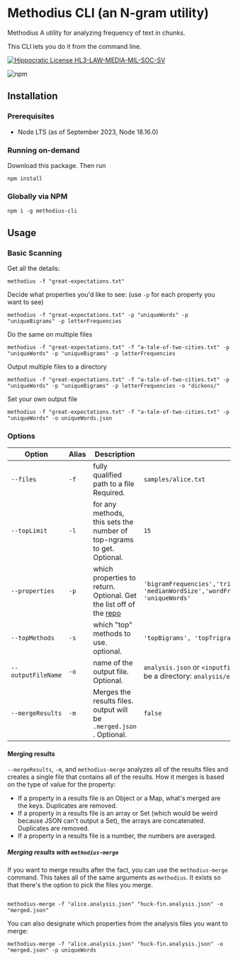 # Methodius CLI (an N-gram utility)

Methodius A utility for analyzing frequency of text in chunks.

This CLI lets you do it from the command line.

[![Hippocratic License HL3-LAW-MEDIA-MIL-SOC-SV](https://img.shields.io/static/v1?label=Hippocratic%20License&message=HL3-LAW-MEDIA-MIL-SOC-SV&labelColor=5e2751&color=bc8c3d)](https://firstdonoharm.dev/version/3/0/law-media-mil-soc-sv.html)

![npm](https://img.shields.io/npm/dm/methodius-cli)

## Installation

### Prerequisites

- Node LTS (as of September 2023, Node 18.16.0)


### Running on-demand

Download this package. Then run

```shell
npm install
```

### Globally via NPM

```shell
npm i -g methodius-cli
```

## Usage

### Basic Scanning

Get all the details:

```shell
methodius -f "great-expectations.txt"
```

Decide what properties you'd like to see:
(use `-p` for each property you want to see)

```shell
methodius -f "great-expectations.txt" -p "uniqueWords" -p "uniqueBigrams" -p letterFrequencies
```

Do the same on multiple files

```shell
methodius -f "great-expectations.txt" -f "a-tale-of-two-cities.txt" -p "uniqueWords" -p "uniqueBigrams" -p letterFrequencies
```

Output multiple files to a directory

```shell
methodius -f "great-expectations.txt" -f "a-tale-of-two-cities.txt" -p "uniqueWords" -p "uniqueBigrams" -p letterFrequencies -o "dickens/"
```

Set your own output file

```shell
methodius -f "great-expectations.txt" -f "a-tale-of-two-cities.txt" -p "uniqueWords" -o uniqueWords.json 
```


### Options

| Option | Alias | Description   | Defaults  |
|---|---|---|---|
| `--files` |`-f`  | fully qualified path to a file Required. | `samples/alice.txt` |
| `--topLimit` |`-l`  | for any methods, this sets the number of top-ngrams to get. Optional. | `15` |
| `--properties` | `-p`  |  which properties to return. Optional. Get the list off of the [repo](https://github.com/paceaux/methodius) | `'bigramFrequencies','trigramFrequencies','letterFrequencies','meanWordSize',  'medianWordSize','wordFrequencies','bigramPositions','trigramPositions',  'uniqueWords'` |
| `--topMethods` | `-s`  |  which "top" methods to use. optional. |  `'topBigrams', 'topTrigrams','topWords',`|
| `--outputFileName` | `-o`  | name of the output file. Optional. | `analysis.json` or `<inputfilename>.analysis.json` if multiple files. This could also be a directory: `analysis/en/`  |
| `--mergeResults`| `-m`  | Merges the results files. output will be `.merged.json` . Optional. | `false`|

#### Merging results

`--mergeResults`, `-m`, and `methodius-merge` analyzes all of the results files and creates a single file that contains all of the results. How it merges is based on the type of value for the property:

- If a property in a results file is an Object or a Map, what's merged are the keys. Duplicates are removed.
- If a property in a results file is an array or Set (which would be weird because JSON can't output a Set), the arrays are concatenated. Duplicates are removed.
- If a property in a results file is a number, the numbers are averaged.

##### Merging results with `methodius-merge`

If you want to merge results after the fact, you can use the `methodius-merge` command. This takes all of the same arguments as `methodius`. It exists so that there's the option to pick the files you merge.

```shell

methodius-merge -f "alice.analysis.json" "huck-fin.analysis.json" -o "merged.json"
```

You can also designate which properties from the analysis files you want to merge:

```shell
methodius-merge -f "alice.analysis.json" "huck-fin.analysis.json" -o "merged.json" -p uniqueWords
```

